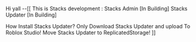 Hi yall --[[
This is Stacks development :
Stacks Admin [In Building]
Stacks Updater [In Building]

How Install Stacks Updater?
Only Download Stacks Updater and upload To Roblox Studio!
Move Stacks Updater to ReplicatedStorage!
]]
